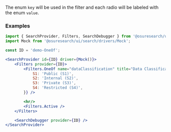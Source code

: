 
The enum `key` will be used in the filter and each radio will be labeled with the enum `value`.

### Examples

```jsx
import { SearchProvider, Filters, SearchDebugger } from '@osuresearch/ui';
import Mock from '@osuresearch/ui/search/drivers/Mock';

const ID = 'demo-OneOf';

<SearchProvider id={ID} driver={Mock()}>
    <Filters provider={ID}>
        <Filters.OneOf name="dataClassification" title="Data Classification" options={{
            S1: 'Public (S1)',
            S2: 'Internal (S2)',
            S3: 'Private (S3)',
            S4: 'Restricted (S4)',
        }} />

        <hr/>
        <Filters.Active />
    </Filters>

    <SearchDebugger provider={ID} />
</SearchProvider>
```
